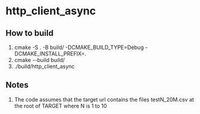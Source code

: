 # http_client_async
## How to build

1. cmake -S . -B build/ -DCMAKE_BUILD_TYPE=Debug -DCMAKE_INSTALL_PREFIX=.
2. cmake --build build/
3. ./build/http_client_async

## Notes
1. The code assumes that the target url contains the files testN_20M.csv at the root of TARGET where N is 1 to 10
